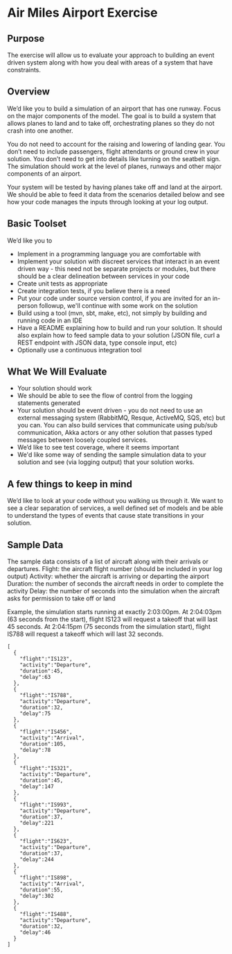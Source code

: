 # Air Miles Airport Exercise

## Purpose
The exercise will allow us to evaluate your approach to building an event driven system along with how you deal with areas of a system that have constraints.

## Overview
We’d like you to build a simulation of an airport that has one runway. Focus on the major components of the model. The goal is to build a system that allows planes to land and to take off, orchestrating planes so they do not crash into one another.

You do not need to account for the raising and lowering of landing gear. You don’t need to include passengers, flight attendants or ground crew in your solution. You don’t need to get into details like turning on the seatbelt sign. The simulation should work at the level of planes, runways and other major components of an airport.

Your system will be tested by having planes take off and land at the airport. We should be able to feed it data from the scenarios detailed below and see how your code manages the inputs through looking at your log output.

## Basic Toolset
We’d like you to
- Implement in a programming language you are comfortable with
- Implement your solution with discreet services that interact in an event driven way - this need not be separate projects or modules, but there should be a clear delineation between services in your code
- Create unit tests as appropriate
- Create integration tests, if you believe there is a need
- Put your code under source version control, if you are invited for an in-person followup, we'll continue with some work on the solution
- Build using a tool (mvn, sbt, make, etc), not simply by building and running code in an IDE
- Have a README explaining how to build and run your solution. It should also explain how to feed sample data to your solution (JSON file, curl a REST endpoint with JSON data, type console input, etc)
- Optionally use a continuous integration tool

## What We Will Evaluate
- Your solution should work
- We should be able to see the flow of control from the logging statements generated
- Your solution should be event driven - you do not need to use an external messaging system (RabbitMQ, Resque, ActiveMQ, SQS, etc) but you can. You can also build services that communicate using pub/sub communication, Akka actors or any other solution that passes typed messages between loosely coupled services.
- We’d like to see test coverage, where it seems important
- We'd like some way of sending the sample simulation data to your solution and see (via logging output) that your solution works.

## A few things to keep in mind
We’d like to look at your code without you walking us through it. We want to see a clear separation of services, a well defined set of models and be able to understand the types of events that cause state transitions in your solution.

## Sample Data
The sample data consists of a list of aircraft along with their arrivals or departures.
Flight: the aircraft flight number (should be included in your log output)
Activity: whether the aircraft is arriving or departing the airport
Duration: the number of seconds the aircraft needs in order to complete the activity
Delay: the number of seconds into the simulation when the aircraft asks for permission to take off or land

Example, the simulation starts running at exactly 2:03:00pm. At 2:04:03pm (63 seconds from the start), flight IS123 will request a takeoff that will last 45 seconds. At 2:04:15pm (75 seconds from the simulation start), flight IS788 will request a takeoff which will last 32 seconds.
 

    [
      {
        "flight":"IS123",
        "activity":"Departure",
        "duration":45,
        "delay":63
      },
      {
        "flight":"IS788",
        "activity":"Departure",
        "duration":32,
        "delay":75
      },
      {
        "flight":"IS456",
        "activity":"Arrival",
        "duration":105,
        "delay":78
      },
      {
        "flight":"IS321",
        "activity":"Departure",
        "duration":45,
        "delay":147
      },
      {
        "flight":"IS993",
        "activity":"Departure",
        "duration":37,
        "delay":221
      },
      {
        "flight":"IS623",
        "activity":"Departure",
        "duration":37,
        "delay":244
      },
      {
        "flight":"IS898",
        "activity":"Arrival",
        "duration":55,
        "delay":302
      },
      {
        "flight":"IS488",
        "activity":"Departure",
        "duration":32,
        "delay":46
      }
    ]

